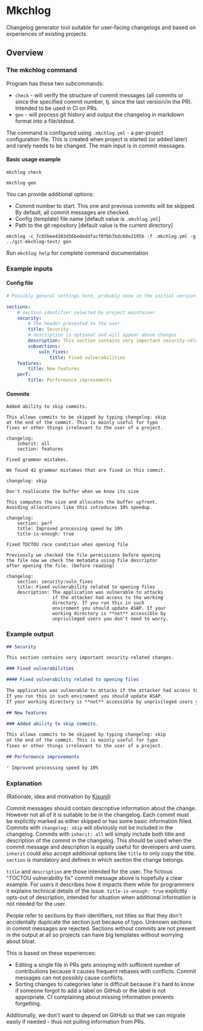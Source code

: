 # Mkchlog

Changelog generator tool suitable for user-facing changelogs and based on experiences of existing projects.

## Overview

### The mkchlog command

Program has these two subcommands:

* `check` - will verify the structure of commit messages (all commits or since the specified commit number, tj. since the last version/in the PR). Intended to be used in CI on PRs.
* `gen` - will process git history and output the changelog in markdown format into a file/stdout.

The command is configured using `.mkchlog.yml` - a per-project configuration file.
This is created when project is started (or added later) and rarely needs to be changed.
The main input is in commit messages.

#### Basic usage example

`mkchlog check`

`mkchlog gen`

You can provide additional options:
* Commit number to start. This one and previous commits will be skipped. By default, all commit messages are checked.
* Config (template) file name [default value is `.mkchlog.yml`]
* Path to the git repository [default value is the current directory]

`mkchlog -c 7c85bee4303d56bededdfacf8fbb7bdc68e2195b -f .mkchlog.yml -g ../git-mkchlog-test/ gen`

Run `mkchlog help` for complete command documentation

### Example inputs

#### Config file

```yaml
# Possibly general settings here, probably none in the initial version

sections:
    # section identifier selected by project maintainer
    security:
        # The header presented to the user
        title: Security
        # desctiption is optional and will appear above changes
        description: This section contains very important security-related changes.
        subsections:
            vuln_fixes:
                title: Fixed vulnerabilities
    features:
        title: New features
    perf:
        title: Performance improvements
```

#### Commits

```
Added ability to skip commits.

This allows commits to be skipped by typing changelog: skip
at the end of the commit. This is mainly useful for typo
fixes or other things irrelevant to the user of a project.

changelog:
    inherit: all
    section: features
```

```
Fixed grammar mistakes.

We found 42 grammar mistakes that are fixed in this commit.

changelog: skip
```

```
Don't reallocate the buffer when we know its size

This computes the size and allocates the buffer upfront.
Avoiding allocations like this introduces 10% speedup.

changelog:
    section: perf
    title: Improved processing speed by 10%
    title-is-enough: true
```

```
Fixed TOCTOU race condition when opening file

Previously we checked the file permissions before opening
the file now we check the metadata using file descriptor
after opening the file. (before reading)

changelog:
    section: security:vuln_fixes
    title: Fixed vulnerability related to opening files
    description: The application was vulnerable to attacks
                 if the attacker had access to the working
                 directory. If you run this in such
                 enviroment you should update ASAP. If your
                 working directory is **not** accessible by
                 unprivileged users you don't need to worry.
```

### Example output

```markdown
## Security

This section contains very important security-related changes.

### Fixed vulnerabilities

#### Fixed vulnerability related to opening files

The application was vulnerable to attacks if the attacker had access to the working directory.
If you run this in such enviroment you should update ASAP.
If your working directory is **not** accessible by unprivileged users you don't need to worry.

## New features

### Added ability to skip commits.

This allows commits to be skipped by typing changelog: skip
at the end of the commit. This is mainly useful for typo
fixes or other things irrelevant to the user of a project.

## Performance improvements

* Improved processing speed by 10%
```

### Explanation

(Rationale, idea and motivation by [Kixunil](https://github.com/Kixunil))

Commit messages should contain descriptive information about the change.
However not all of it is suitable to be in the changelog.
Each commit must be explicitly marked as either skipped or has some basic information filled.
Commits with `changelog: skip` will obviously not be included in the changelog.
Commits with `inherit: all` will simply include both title and description of the commit in the changelog.
This should be used when the commit message and description is equally useful for developers and users.
`inherit` could also accept additional options like `title` to only copy the title.
`section` is mandatory and defines in which section the change belongs.

`title` and `description` are those intended for the user.
The fictious "TOCTOU vulnerability fix" commit message above is hopefully a clear example.
For users it describes how it impacts them while for programmers it explains technical details of the issue.
`title-is-enough: true` explicitly opts-out of description, intended for situation when additional information is not needed for the user.

People refer to sections by their identifiers, not titles so that they don't accidentally duplicate the section just because of typo.
Unknown sections in commit messages are rejected.
Sections without commits are not present in the output at all so projects can have big templates without worrying about bloat.


This is based on these experiences:

* Editing a single file in PRs gets annoying with sufficient number of contributions
  because it causes frequent rebases with conflicts. Commit messages can not possibly cause conflicts.
* Sorting changes to categories later is difficult
  because it's hard to know if someone forgot to add a label on GitHub or the label is not appropriate.
  CI complaining about missing information prevents forgetting.

Additionally, we don't want to depend on GitHub so that we can migrate easily if needed - thus not pulling information from PRs.
